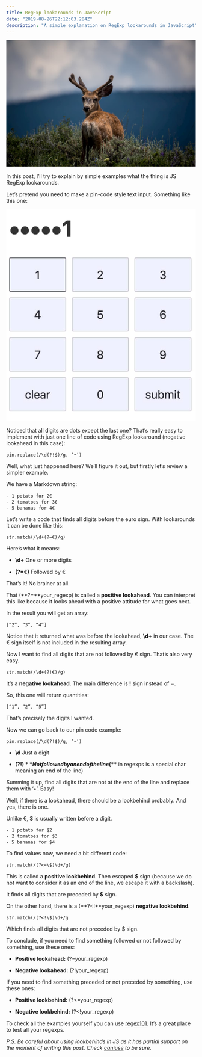 ```yaml
---
title: RegExp lookarounds in JavaScript
date: "2019-08-26T22:12:03.284Z"
description: "A simple explanation on RegExp lookarounds in JavaScript"
---
```


![Photo by Nathan Anderson on Unsplash](./deer.jpg)

In this post, I’ll try to explain by simple examples what the thing is JS RegExp lookarounds.

Let’s pretend you need to make a pin-code style text input. Something like this one:

![Simple pin-code style input](./pin.jpg)

Noticed that all digits are dots except the last one? That’s really easy to implement with just one line of code using RegExp lookaround (negative lookahead in this case):

    pin.replace(/\d(?!$)/g, ‘•’)

Well, what just happened here? We’ll figure it out, but firstly let’s review a simpler example.

We have a Markdown string:

    - 1 potato for 2€
    - 2 tomatoes for 3€
    - 5 bananas for 4€

Let’s write a code that finds all digits before the euro sign. With lookarounds it can be done like this:

    str.match(/\d+(?=€)/g)

Here’s what it means:

* **\d+** One or more digits

* **(?=€)** Followed by €

That’s it! No brainer at all.

That (**?=**your_regexp) is called a **positive lookahead**. You can interpret this like because it looks ahead with a positive attitude for what goes next.

In the result you will get an array:

    [“2”, “3”, “4”]

Notice that it returned what was before the lookahead, **\d+** in our case. The € sign itself is not included in the resulting array.

Now I want to find all digits that are not followed by € sign. That’s also very easy.

    str.match(/\d+(?!€)/g)

It’s a **negative lookahead**. The main difference is **!** sign instead of **=**.

So, this one will return quantities:

    [“1”, “2”, “5”]

That’s precisely the digits I wanted.

Now we can go back to our pin code example:

    pin.replace(/\d(?!$)/g, ‘•’)

* **\d** Just a digit

* **(?!$)** Not followed by an end of the line (**$** in regexps is a special char meaning an end of the line)

Summing it up, find all digits that are not at the end of the line and replace them with ‘•’. Easy!

Well, if there is a lookahead, there should be a lookbehind probably. And yes, there is one.

Unlike €, $ is usually written before a digit.

    - 1 potato for $2
    - 2 tomatoes for $3
    - 5 bananas for $4

To find values now, we need a bit different code:

    str.match(/(?<=\$)\d+/g)

This is called a **positive lookbehind**. Then escaped **$** sign (because we do not want to consider it as an end of the line, we escape it with a backslash).

It finds all digits that are preceded by **$** sign.

On the other hand, there is a (**?<!**your_regexp) **negative lookbehind**.

    str.match(/(?<!\$)\d+/g

Which finds all digits that are not preceded by $ sign.

To conclude, if you need to find something followed or not followed by something, use these ones:

* **Positive lookahead:** (?=your_regexp)

* **Negative lookahead:** (?!your_regexp)

If you need to find something preceded or not preceded by something, use these ones:

* **Positive lookbehind:** (?<=your_regexp)

* **Negative lookbehind:** (?<!your_regexp)

To check all the examples yourself you can use [regex101](https://regex101.com/). It’s a great place to test all your regexps.

*P.S. Be careful about using lookbehinds in JS as it has partial support on the moment of writing this post. Check [caniuse](https://caniuse.com/#search=lookbehind) to be sure.*
